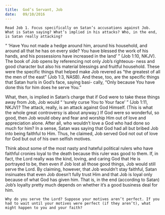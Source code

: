 ```yaml
---
title:  God’s Servant, Job
date:   09/10/2016
---
```


```Read Job 1. Focus specifically on Satan’s accusations against Job. What is Satan saying? What’s implied in his attacks? Who, in the end, is Satan really attacking?```

“ ‘Have You not made a hedge around him, around his household, and around all that he has on every side? You have blessed the work of his hands, and his possessions have increased in the land’ ” (Job 1:10, NKJV). The book of Job opens by referencing not only Job’s righteous- ness and good character but also his material blessings and fruitful household. These were the specific things that helped make Job revered as “the greatest of all the men of the east” (Job 1:3, NASB). And these, too, are the specific things that Satan hurls in God’s face, saying basi- cally, “Only because You have done this for him does he serve You.”

What, then, is implied in Satan’s charge that if God were to take these things away from Job, Job would “ ‘surely curse You to Your face’ ” (Job 1:11, NKJV)? The attack, really, is an attack against God Himself. (This is what the whole great controversy is about anyway.) If God were so wonderful, so good, then Job would obey and fear and worship Him out of love and appreciation alone. After all, who wouldn’t love a God who had done so much for him? In a sense, Satan was saying that God had all but bribed Job into being faithful to Him. Thus, he claimed, Job served God not out of love for God but out of his own selfish motives.

Think about some of the most nasty and hateful political rulers who have faithful cronies loyal to the death because this ruler was good to them. If, in fact, the Lord really was the kind, loving, and caring God that He is portrayed to be, then even if Job lost all those good things, Job would still serve the Lord. By claiming, however, that Job wouldn’t stay faithful, Satan insinuates that even Job doesn’t fully trust Him and that Job is loyal only because of what God has given him. That is, in the end (according to Satan) Job’s loyalty pretty much depends on whether it’s a good business deal for him.
    
```Why do you serve the Lord? Suppose your motives aren’t perfect. If you had to wait until your motives were perfect (if they aren’t), what might happen to you and your faith?```